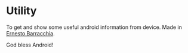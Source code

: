 Utility
=======
To get and show some useful android information from device. 
Made in <a href="http://www.barracchia.com.ar"> Ernesto Barracchia</a>.<br>

God bless Android!
